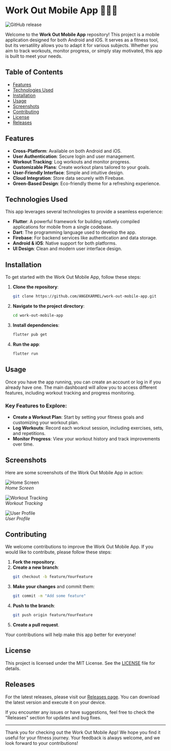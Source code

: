 # Work Out Mobile App 🏋️‍♂️📱

![GitHub release](https://img.shields.io/github/release/ANGEKARMEL/work-out-mobile-app.svg)

Welcome to the **Work Out Mobile App** repository! This project is a mobile application designed for both Android and iOS. It serves as a fitness tool, but its versatility allows you to adapt it for various subjects. Whether you aim to track workouts, monitor progress, or simply stay motivated, this app is built to meet your needs.

## Table of Contents

- [Features](#features)
- [Technologies Used](#technologies-used)
- [Installation](#installation)
- [Usage](#usage)
- [Screenshots](#screenshots)
- [Contributing](#contributing)
- [License](#license)
- [Releases](#releases)

## Features

- **Cross-Platform**: Available on both Android and iOS.
- **User Authentication**: Secure login and user management.
- **Workout Tracking**: Log workouts and monitor progress.
- **Customizable Plans**: Create workout plans tailored to your goals.
- **User-Friendly Interface**: Simple and intuitive design.
- **Cloud Integration**: Store data securely with Firebase.
- **Green-Based Design**: Eco-friendly theme for a refreshing experience.

## Technologies Used

This app leverages several technologies to provide a seamless experience:

- **Flutter**: A powerful framework for building natively compiled applications for mobile from a single codebase.
- **Dart**: The programming language used to develop the app.
- **Firebase**: For backend services like authentication and data storage.
- **Android & iOS**: Native support for both platforms.
- **UI Design**: Clean and modern user interface design.

## Installation

To get started with the Work Out Mobile App, follow these steps:

1. **Clone the repository**:

   ```bash
   git clone https://github.com/ANGEKARMEL/work-out-mobile-app.git
   ```

2. **Navigate to the project directory**:

   ```bash
   cd work-out-mobile-app
   ```

3. **Install dependencies**:

   ```bash
   flutter pub get
   ```

4. **Run the app**:

   ```bash
   flutter run
   ```

## Usage

Once you have the app running, you can create an account or log in if you already have one. The main dashboard will allow you to access different features, including workout tracking and progress monitoring. 

### Key Features to Explore:

- **Create a Workout Plan**: Start by setting your fitness goals and customizing your workout plan.
- **Log Workouts**: Record each workout session, including exercises, sets, and repetitions.
- **Monitor Progress**: View your workout history and track improvements over time.

## Screenshots

Here are some screenshots of the Work Out Mobile App in action:

![Home Screen](https://via.placeholder.com/300x600.png?text=Home+Screen)  
*Home Screen*

![Workout Tracking](https://via.placeholder.com/300x600.png?text=Workout+Tracking)  
*Workout Tracking*

![User Profile](https://via.placeholder.com/300x600.png?text=User+Profile)  
*User Profile*

## Contributing

We welcome contributions to improve the Work Out Mobile App. If you would like to contribute, please follow these steps:

1. **Fork the repository**.
2. **Create a new branch**:
   ```bash
   git checkout -b feature/YourFeature
   ```
3. **Make your changes** and commit them:
   ```bash
   git commit -m "Add some feature"
   ```
4. **Push to the branch**:
   ```bash
   git push origin feature/YourFeature
   ```
5. **Create a pull request**.

Your contributions will help make this app better for everyone!

## License

This project is licensed under the MIT License. See the [LICENSE](LICENSE) file for details.

## Releases

For the latest releases, please visit our [Releases page](https://github.com/ANGEKARMEL/work-out-mobile-app/releases). You can download the latest version and execute it on your device.

If you encounter any issues or have suggestions, feel free to check the "Releases" section for updates and bug fixes.

---

Thank you for checking out the Work Out Mobile App! We hope you find it useful for your fitness journey. Your feedback is always welcome, and we look forward to your contributions!